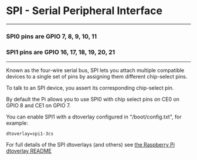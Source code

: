 <!--
---
name: SPI
class: interface
type: pinout
description: Raspberry Pi SPI pins
url: https://www.raspberrypi.org/documentation/hardware/raspberrypi/spi/
pincount: 5
pin:
  '11':
    name: SPI1 CE1
  '12':
    name: SPI1 CE0
  '19':
    name: SPI0 MOSI
    direction: output
    active: high
    description: Master Out / Slave In
  '21':
    name: SPI0 MISO
    direction: input
    active: high
    description: Master In / Slave Out
  '23':
    name: SPI0 SCLK
    direction: output
    active: high
    description: Clock
  '24':
    name: SPI0 CE0
    direction: output
    active: high
    description: Chip Select 0
  '26':
    name: SPI0 CE1
    direction: output
    active: high
    description: Chip Select 1
  '35':
    name: SPI1 MISO
  '36':
    name: SPI1 CE2
  '38':
    name: SPI1 MOSI
  '40':
    name: SPI1 SCLK
-->
# SPI - Serial Peripheral Interface

---
### SPI0 pins are GPIO 7, 8, 9, 10, 11
### SPI1 pins are GPIO 16, 17, 18, 19, 20, 21
---

Known as the four-wire serial bus, SPI lets you attach multiple compatible devices to a single set of pins by assigning them different chip-select pins.

To talk to an SPI device, you assert its corresponding chip-select pin.

By default the Pi allows you to use SPI0 with chip select pins on CE0 on GPIO 8 and CE1 on GPIO 7.

You can enable SPI1 with a dtoverlay configured in "/boot/config.txt", for example:

```
dtoverlay=spi1-3cs
```

For full details of the SPI dtoverlays (and others) see [the Raspberry Pi dtoverlay README](https://raw.githubusercontent.com/raspberrypi/firmware/master/boot/overlays/README)
